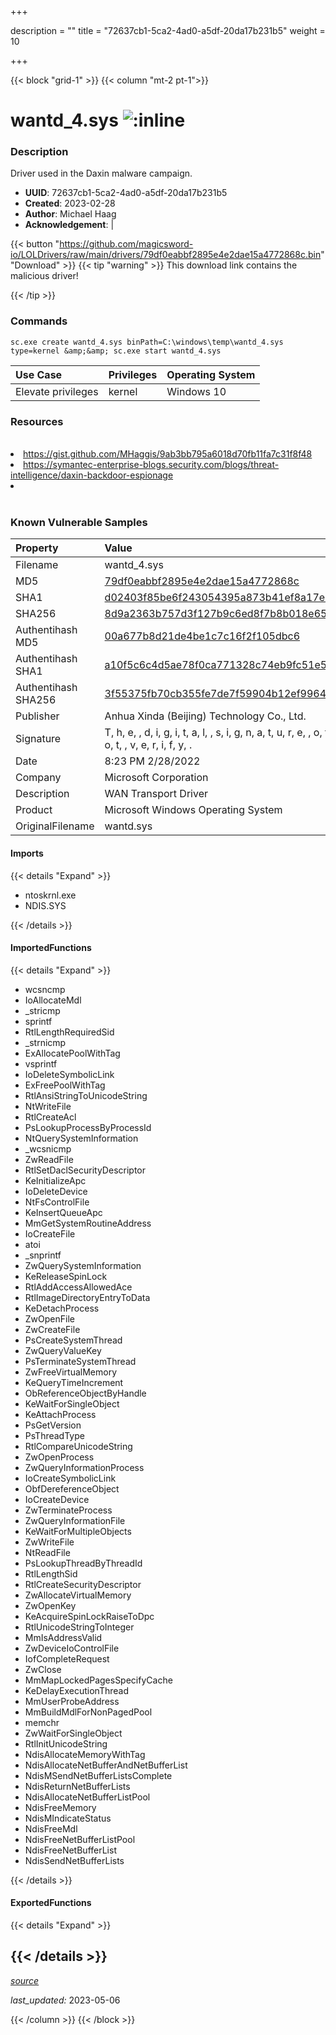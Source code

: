 +++

description = ""
title = "72637cb1-5ca2-4ad0-a5df-20da17b231b5"
weight = 10

+++


{{< block "grid-1" >}}
{{< column "mt-2 pt-1">}}


# wantd_4.sys ![:inline](/images/twitter_verified.png) 


### Description

Driver used in the Daxin malware campaign.
- **UUID**: 72637cb1-5ca2-4ad0-a5df-20da17b231b5
- **Created**: 2023-02-28
- **Author**: Michael Haag
- **Acknowledgement**:  | [](https://twitter.com/)

{{< button "https://github.com/magicsword-io/LOLDrivers/raw/main/drivers/79df0eabbf2895e4e2dae15a4772868c.bin" "Download" >}}
{{< tip "warning" >}}
This download link contains the malicious driver!

{{< /tip >}}

### Commands

```
sc.exe create wantd_4.sys binPath=C:\windows\temp\wantd_4.sys type=kernel &amp;&amp; sc.exe start wantd_4.sys
```

| Use Case | Privileges | Operating System | 
|:---- | ---- | ---- |
| Elevate privileges | kernel | Windows 10 |

### Resources
<br>
<li><a href="https://gist.github.com/MHaggis/9ab3bb795a6018d70fb11fa7c31f8f48">https://gist.github.com/MHaggis/9ab3bb795a6018d70fb11fa7c31f8f48</a></li>
<li><a href="https://symantec-enterprise-blogs.security.com/blogs/threat-intelligence/daxin-backdoor-espionage">https://symantec-enterprise-blogs.security.com/blogs/threat-intelligence/daxin-backdoor-espionage</a></li>
<li><a href=""></a></li>
<br>

### Known Vulnerable Samples

| Property           | Value |
|:-------------------|:------|
| Filename           | wantd_4.sys |
| MD5                | [79df0eabbf2895e4e2dae15a4772868c](https://www.virustotal.com/gui/file/79df0eabbf2895e4e2dae15a4772868c) |
| SHA1               | [d02403f85be6f243054395a873b41ef8a17ea279](https://www.virustotal.com/gui/file/d02403f85be6f243054395a873b41ef8a17ea279) |
| SHA256             | [8d9a2363b757d3f127b9c6ed8f7b8b018e652369bc070aa3500b3a978feaa6ce](https://www.virustotal.com/gui/file/8d9a2363b757d3f127b9c6ed8f7b8b018e652369bc070aa3500b3a978feaa6ce) |
| Authentihash MD5   | [00a677b8d21de4be1c7c16f2f105dbc6](https://www.virustotal.com/gui/search/authentihash%253A00a677b8d21de4be1c7c16f2f105dbc6) |
| Authentihash SHA1  | [a10f5c6c4d5ae78f0ca771328c74eb9fc51e593d](https://www.virustotal.com/gui/search/authentihash%253Aa10f5c6c4d5ae78f0ca771328c74eb9fc51e593d) |
| Authentihash SHA256| [3f55375fb70cb355fe7de7f59904b12ef996447cbc7113fefa379995e040d678](https://www.virustotal.com/gui/search/authentihash%253A3f55375fb70cb355fe7de7f59904b12ef996447cbc7113fefa379995e040d678) |
| Publisher         | Anhua Xinda (Beijing) Technology Co., Ltd. |
| Signature         | T, h, e,  , d, i, g, i, t, a, l,  , s, i, g, n, a, t, u, r, e,  , o, f,  , t, h, e,  , o, b, j, e, c, t,  , d, i, d,  , n, o, t,  , v, e, r, i, f, y, .   |
| Date                | 8:23 PM 2/28/2022 |
| Company           | Microsoft Corporation |
| Description       | WAN Transport Driver |
| Product           | Microsoft Windows Operating System |
| OriginalFilename  | wantd.sys |


#### Imports
{{< details "Expand" >}}
* ntoskrnl.exe
* NDIS.SYS

{{< /details >}}
#### ImportedFunctions
{{< details "Expand" >}}
* wcsncmp
* IoAllocateMdl
* _stricmp
* sprintf
* RtlLengthRequiredSid
* _strnicmp
* ExAllocatePoolWithTag
* vsprintf
* IoDeleteSymbolicLink
* ExFreePoolWithTag
* RtlAnsiStringToUnicodeString
* NtWriteFile
* RtlCreateAcl
* PsLookupProcessByProcessId
* NtQuerySystemInformation
* _wcsnicmp
* ZwReadFile
* RtlSetDaclSecurityDescriptor
* KeInitializeApc
* IoDeleteDevice
* NtFsControlFile
* KeInsertQueueApc
* MmGetSystemRoutineAddress
* IoCreateFile
* atoi
* _snprintf
* ZwQuerySystemInformation
* KeReleaseSpinLock
* RtlAddAccessAllowedAce
* RtlImageDirectoryEntryToData
* KeDetachProcess
* ZwOpenFile
* ZwCreateFile
* PsCreateSystemThread
* ZwQueryValueKey
* PsTerminateSystemThread
* ZwFreeVirtualMemory
* KeQueryTimeIncrement
* ObReferenceObjectByHandle
* KeWaitForSingleObject
* KeAttachProcess
* PsGetVersion
* PsThreadType
* RtlCompareUnicodeString
* ZwOpenProcess
* ZwQueryInformationProcess
* IoCreateSymbolicLink
* ObfDereferenceObject
* IoCreateDevice
* ZwTerminateProcess
* ZwQueryInformationFile
* KeWaitForMultipleObjects
* ZwWriteFile
* NtReadFile
* PsLookupThreadByThreadId
* RtlLengthSid
* RtlCreateSecurityDescriptor
* ZwAllocateVirtualMemory
* ZwOpenKey
* KeAcquireSpinLockRaiseToDpc
* RtlUnicodeStringToInteger
* MmIsAddressValid
* ZwDeviceIoControlFile
* IofCompleteRequest
* ZwClose
* MmMapLockedPagesSpecifyCache
* KeDelayExecutionThread
* MmUserProbeAddress
* MmBuildMdlForNonPagedPool
* memchr
* ZwWaitForSingleObject
* RtlInitUnicodeString
* NdisAllocateMemoryWithTag
* NdisAllocateNetBufferAndNetBufferList
* NdisMSendNetBufferListsComplete
* NdisReturnNetBufferLists
* NdisAllocateNetBufferListPool
* NdisFreeMemory
* NdisMIndicateStatus
* NdisFreeMdl
* NdisFreeNetBufferListPool
* NdisFreeNetBufferList
* NdisSendNetBufferLists

{{< /details >}}
#### ExportedFunctions
{{< details "Expand" >}}

{{< /details >}}
-----



[*source*](https://github.com/magicsword-io/LOLDrivers/tree/main/yaml/72637cb1-5ca2-4ad0-a5df-20da17b231b5.yaml)

*last_updated:* 2023-05-06








{{< /column >}}
{{< /block >}}
